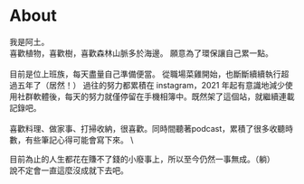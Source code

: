 # About
  我是阿土。\
  喜歡植物，喜歡樹，喜歡森林山脈多於海邊。
  願意為了環保讓自己累一點。
  \
\
  目前是位上班族，每天盡量自己準備便當。
  從職場菜雞開始，也斷斷續續執行超過五年了（居然！）
  過往的努力都累積在 instagram，2021
  年起有意識地減少使用社群軟體後，每天的努力就僅停留在手機相簿中。既然架了這個站，就繼續連載記錄吧。
\
\
  喜歡料理、做家事、打掃收納，很喜歡。同時間聽著podcast，累積了很多收聽時數，有些筆記心得可能會寫下來。
  \

  目前為止的人生都花在賺不了錢的小廢事上，所以至今仍然一事無成。（躺）
  \
  說不定會一直這麼沒成就下去吧。
